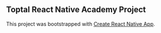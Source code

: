## Toptal React Native Academy Project

This project was bootstrapped with [Create React Native App](https://github.com/react-community/create-react-native-app).